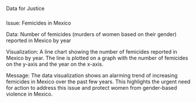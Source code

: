 Data for Justice

###
Issue: Femicides in Mexico

Data: Number of femicides (murders of women based on their gender) reported in Mexico by year

Visualization: A line chart showing the number of femicides reported in Mexico by year. The line is plotted on a graph with the number of femicides on the y-axis and the year on the x-axis.

Message: The data visualization shows an alarming trend of increasing femicides in Mexico over the past few years. This highlights the urgent need for action to address this issue and protect women from gender-based violence in Mexico.

